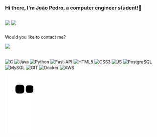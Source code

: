 ### Hi there, I'm João Pedro, a computer engineer student!👋

##

<div>
  <img align="center" height="165em" src="https://github-readme-stats.vercel.app/api?username=Joaopcamposs&&show_icons=true&include_all_commits=true&count_private=true&theme=tokyonight"/>
  
  <img align="center" height="165em" src="https://github-readme-stats.vercel.app/api/top-langs/?username=Joaopcamposs&layout=compact&langs_count=6&theme=tokyonight"/>
</div>


##

Would you like to contact me?

<a href="https://www.linkedin.com/in/joaopcampos" target="_blank"><img src="https://img.shields.io/badge/-LinkedIn-%230077B5?style=for-the-badge&logo=linkedin&logoColor=white" target="_blank"></a>

##

<div style="display: inline_block">
  <img align="center" alt="C" height="30" width="40" src="https://cdn.jsdelivr.net/gh/devicons/devicon/icons/c/c-original.svg">
  <img align="center" alt="Java" height="30" width="40" src="https://cdn.jsdelivr.net/gh/devicons/devicon/icons/java/java-original.svg">
  <img align="center" alt="Python" height="30" width="40" src="https://cdn.jsdelivr.net/gh/devicons/devicon/icons/python/python-original.svg">
  <img align="center" alt="Fast-API" height="30" width="40"
src="https://cdn.jsdelivr.net/gh/devicons/devicon/icons/fastapi/fastapi-original.svg" />
  <img align="center" alt="HTML5" height="30" width="40" src="https://cdn.jsdelivr.net/gh/devicons/devicon/icons/html5/html5-original.svg">
  <img align="center" alt="CSS3" height="30" width="40" src="https://cdn.jsdelivr.net/gh/devicons/devicon/icons/css3/css3-original.svg">
  <img align="center" alt="JS" height="30" width="40" src="https://cdn.jsdelivr.net/gh/devicons/devicon/icons/javascript/javascript-original.svg">
  <img align="center" alt="PostgreSQL" height="30" width="40" src="https://cdn.jsdelivr.net/gh/devicons/devicon/icons/postgresql/postgresql-original.svg">
  <img align="center" alt="MySQL" height="40" width="40"
src="https://cdn.jsdelivr.net/gh/devicons/devicon/icons/mysql/mysql-original-wordmark.svg">
  <img align="center" alt="GIT" height="30" width="30"
src="https://cdn.jsdelivr.net/gh/devicons/devicon/icons/git/git-original.svg" />
  <img align="center" alt="Docker" height="40" width="40"
src="https://cdn.jsdelivr.net/gh/devicons/devicon/icons/docker/docker-original.svg">
  <img align="center" alt="AWS" height="30" width="40" src="https://cdn.jsdelivr.net/gh/devicons/devicon/icons/amazonwebservices/amazonwebservices-original.svg">
</div>

![snake gif](https://github.com/Joaopcamposs/Joaopcamposs/blob/output/github-contribution-grid-snake.svg)
